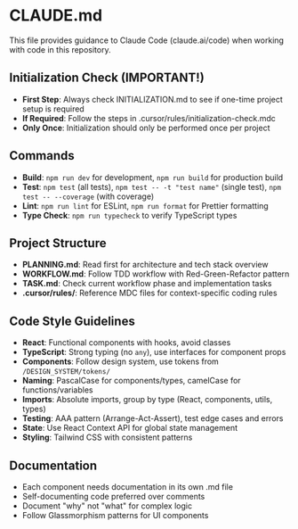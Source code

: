 # CLAUDE.md

This file provides guidance to Claude Code (claude.ai/code) when working with code in this repository.

## Initialization Check (IMPORTANT!)
- **First Step**: Always check INITIALIZATION.md to see if one-time project setup is required
- **If Required**: Follow the steps in .cursor/rules/initialization-check.mdc
- **Only Once**: Initialization should only be performed once per project

## Commands
- **Build**: `npm run dev` for development, `npm run build` for production build
- **Test**: `npm test` (all tests), `npm test -- -t "test name"` (single test), `npm test -- --coverage` (with coverage)
- **Lint**: `npm run lint` for ESLint, `npm run format` for Prettier formatting
- **Type Check**: `npm run typecheck` to verify TypeScript types

## Project Structure
- **PLANNING.md**: Read first for architecture and tech stack overview
- **WORKFLOW.md**: Follow TDD workflow with Red-Green-Refactor pattern
- **TASK.md**: Check current workflow phase and implementation tasks
- **.cursor/rules/**: Reference MDC files for context-specific coding rules

## Code Style Guidelines
- **React**: Functional components with hooks, avoid classes
- **TypeScript**: Strong typing (no `any`), use interfaces for component props 
- **Components**: Follow design system, use tokens from `/DESIGN_SYSTEM/tokens/`
- **Naming**: PascalCase for components/types, camelCase for functions/variables
- **Imports**: Absolute imports, group by type (React, components, utils, types)
- **Testing**: AAA pattern (Arrange-Act-Assert), test edge cases and errors
- **State**: Use React Context API for global state management
- **Styling**: Tailwind CSS with consistent patterns

## Documentation
- Each component needs documentation in its own .md file
- Self-documenting code preferred over comments
- Document "why" not "what" for complex logic
- Follow Glassmorphism patterns for UI components